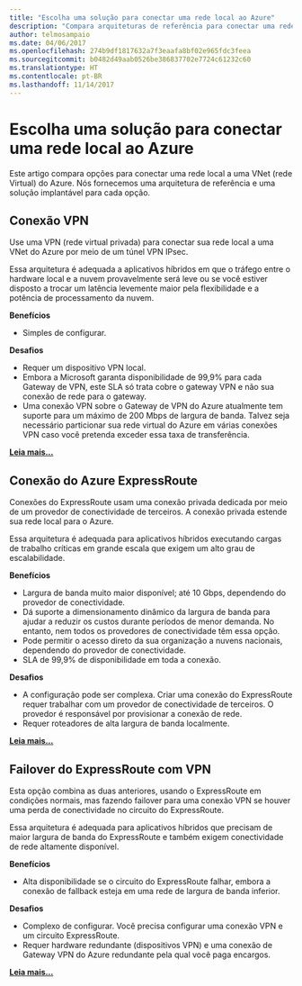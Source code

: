 ```yaml
---
title: "Escolha uma solução para conectar uma rede local ao Azure"
description: "Compara arquiteturas de referência para conectar uma rede local ao Azure."
author: telmosampaio
ms.date: 04/06/2017
ms.openlocfilehash: 274b9df1817632a7f3eaafa8bf02e965fdc3feea
ms.sourcegitcommit: b0482d49aab0526be386837702e7724c61232c60
ms.translationtype: HT
ms.contentlocale: pt-BR
ms.lasthandoff: 11/14/2017
---
```

# <a name="choose-a-solution-for-connecting-an-on-premises-network-to-azure"></a>Escolha uma solução para conectar uma rede local ao Azure

Este artigo compara opções para conectar uma rede local a uma VNet (rede Virtual) do Azure. Nós fornecemos uma arquitetura de referência e uma solução implantável para cada opção.

## <a name="vpn-connection"></a>Conexão VPN

Use uma VPN (rede virtual privada) para conectar sua rede local a uma VNet do Azure por meio de um túnel VPN IPsec.

Essa arquitetura é adequada a aplicativos híbridos em que o tráfego entre o hardware local e a nuvem provavelmente será leve ou se você estiver disposto a trocar um latência levemente maior pela flexibilidade e a potência de processamento da nuvem.

**Benefícios**

- Simples de configurar.

**Desafios**

- Requer um dispositivo VPN local.
- Embora a Microsoft garanta disponibilidade de 99,9% para cada Gateway de VPN, este SLA só trata cobre o gateway VPN e não sua conexão de rede para o gateway.
- Uma conexão VPN sobre o Gateway de VPN do Azure atualmente tem suporte para um máximo de 200 Mbps de largura de banda. Talvez seja necessário particionar sua rede virtual do Azure em várias conexões VPN caso você pretenda exceder essa taxa de transferência.

**[Leia mais…][vpn]**

## <a name="azure-expressroute-connection"></a>Conexão do Azure ExpressRoute

Conexões do ExpressRoute usam uma conexão privada dedicada por meio de um provedor de conectividade de terceiros. A conexão privada estende sua rede local para o Azure. 

Essa arquitetura é adequada para aplicativos híbridos executando cargas de trabalho críticas em grande escala que exigem um alto grau de escalabilidade. 

**Benefícios**

- Largura de banda muito maior disponível; até 10 Gbps, dependendo do provedor de conectividade.
- Dá suporte a dimensionamento dinâmico da largura de banda para ajudar a reduzir os custos durante períodos de menor demanda. No entanto, nem todos os provedores de conectividade têm essa opção.
- Pode permitir o acesso direto da sua organização a nuvens nacionais, dependendo do provedor de conectividade.
- SLA de 99,9% de disponibilidade em toda a conexão.

**Desafios**

- A configuração pode ser complexa. Criar uma conexão do ExpressRoute requer trabalhar com um provedor de conectividade de terceiros. O provedor é responsável por provisionar a conexão de rede.
- Requer roteadores de alta largura de banda localmente.

**[Leia mais…][expressroute]**

## <a name="expressroute-with-vpn-failover"></a>Failover do ExpressRoute com VPN

Esta opção combina as duas anteriores, usando o ExpressRoute em condições normais, mas fazendo failover para uma conexão VPN se houver uma perda de conectividade no circuito do ExpressRoute.

Essa arquitetura é adequada para aplicativos híbridos que precisam de maior largura de banda do ExpressRoute e também exigem conectividade de rede altamente disponível. 

**Benefícios**

- Alta disponibilidade se o circuito do ExpressRoute falhar, embora a conexão de fallback esteja em uma rede de largura de banda inferior.

**Desafios**

- Complexo de configurar. Você precisa configurar uma conexão VPN e um circuito ExpressRoute.
- Requer hardware redundante (dispositivos VPN) e uma conexão de Gateway VPN do Azure redundante pela qual você paga encargos.

**[Leia mais…][expressroute-vpn-failover]**

<!-- links -->
[expressroute]: ./expressroute.md
[expressroute-vpn-failover]: ./expressroute-vpn-failover.md
[vpn]: ./vpn.md